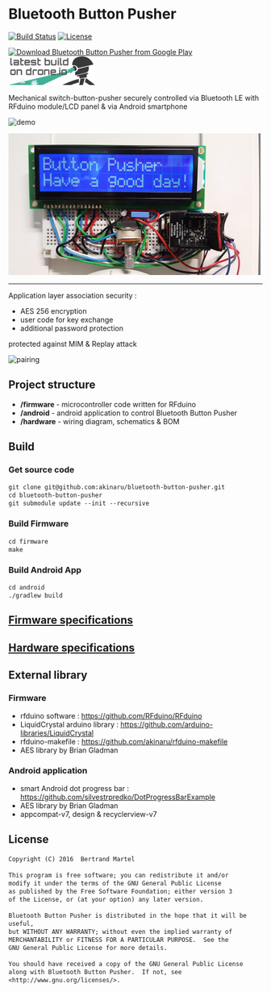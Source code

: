 # Bluetooth Button Pusher

[![Build Status](https://travis-ci.org/akinaru/bluetooth-button-pusher.svg?branch=master)](https://travis-ci.org/akinaru/bluetooth-button-pusher)
[![License](http://badge.kloud51.com/pypi/l/html2text.svg)](LICENSE.md)

[![Download Bluetooth Button Pusher from Google Play](http://www.android.com/images/brand/android_app_on_play_large.png)](https://play.google.com/store/apps/details?id=com.github.akinaru.roboticbuttonpusher)
[![Download latest debug from drone.io](https://raw.githubusercontent.com/kageiit/images-host/master/badges/drone-io-badge.png)](https://drone.io/github.com/akinaru/bluetooth-button-pusher/files/android/app/build/outputs/apk/app-debug.apk)

Mechanical switch-button-pusher securely controlled via Bluetooth LE with RFduino module/LCD panel & via Android smartphone

![demo](img/demo.gif)

![screenshot](img/lcd.jpg)

<hr/>

Application layer association security  :

* AES 256 encryption
* user code for key exchange
* additional password protection

protected against MIM & Replay attack

![pairing](img/pairing.gif)

## Project structure

* <b>/firmware</b> - microcontroller code written for RFduino
* <b>/android</b> - android application to control Bluetooth Button Pusher
* <b>/hardware</b> - wiring diagram, schematics & BOM

## Build

### Get source code

```
git clone git@github.com:akinaru/bluetooth-button-pusher.git
cd bluetooth-button-pusher
git submodule update --init --recursive
```

### Build Firmware

```
cd firmware
make
```

### Build Android App

```
cd android
./gradlew build
```

## [Firmware specifications](firmware/README.md)

## [Hardware specifications](hardware/README.md)

## External library

### Firmware

* rfduino software : https://github.com/RFduino/RFduino
* LiquidCrystal arduino library : https://github.com/arduino-libraries/LiquidCrystal
* rfduino-makefile : https://github.com/akinaru/rfduino-makefile
* AES library by Brian Gladman

### Android application

* smart Android dot progress bar : https://github.com/silvestrpredko/DotProgressBarExample
* AES library by Brian Gladman
* appcompat-v7, design & recyclerview-v7

## License

```
Copyright (C) 2016  Bertrand Martel

This program is free software; you can redistribute it and/or
modify it under the terms of the GNU General Public License
as published by the Free Software Foundation; either version 3
of the License, or (at your option) any later version.

Bluetooth Button Pusher is distributed in the hope that it will be useful,
but WITHOUT ANY WARRANTY; without even the implied warranty of
MERCHANTABILITY or FITNESS FOR A PARTICULAR PURPOSE.  See the
GNU General Public License for more details.

You should have received a copy of the GNU General Public License
along with Bluetooth Button Pusher.  If not, see <http://www.gnu.org/licenses/>.
```